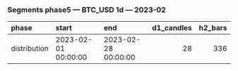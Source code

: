 ### Segments phase5 — BTC_USD 1d — 2023-02

| phase        | start               | end                 |   d1_candles |   h2_bars |
|:-------------|:--------------------|:--------------------|-------------:|----------:|
| distribution | 2023-02-01 00:00:00 | 2023-02-28 00:00:00 |           28 |       336 |